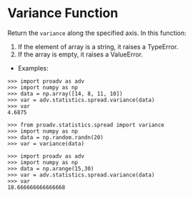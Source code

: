 # Variance Function

Return the `variance` along the specified axis. 
In this function:
1. If the element of array is a string, it raises a TypeError.
2. If the array is empty, it raises a ValueError.

- Examples:

>>>
    >>> import proadv as adv
    >>> import numpy as np
    >>> data = np.array([14, 8, 11, 10])
    >>> var = adv.statistics.spread.variance(data)
    >>> var
    4.6875

>>>
    >>> from proadv.statistics.spread import variance
    >>> import numpy as np
    >>> data = np.random.randn(20)
    >>> var = variance(data)

>>>
    >>> import proadv as adv
    >>> import numpy as np
    >>> data = np.arange(15,30)
    >>> var = adv.statistics.spread.variance(data)
    >>> var
    18.666666666666668